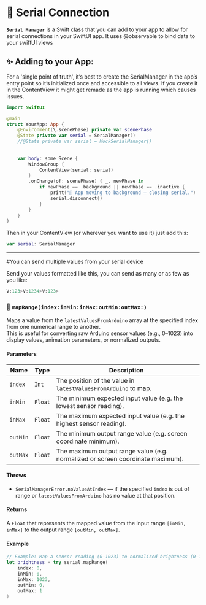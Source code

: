 # 🚠 Serial Connection 

**`Serial Manager`** is a Swift class that you can add to your app to allow for serial connections in your SwiftUI app. It uses @observable to bind data to your swiftUI views


## ✨ Adding to your App:
For a 'single point of truth', it’s best to create the SerialManager in the app’s entry point so it’s initialized once and accessible to all views. If you create it in the ContentView it might get remade as the app is running which causes issues.

```swift
import SwiftUI

@main
struct YourApp: App {
    @Environment(\.scenePhase) private var scenePhase
    @State private var serial = SerialManager()
    //@State private var serial = MockSerialManager()
    
    
    var body: some Scene {
        WindowGroup {
            ContentView(serial: serial)
        }
        .onChange(of: scenePhase) { _, newPhase in
            if newPhase == .background || newPhase == .inactive {
                print("🛑 App moving to background — closing serial.")
                serial.disconnect()
            }
        }
    }
}
```

Then in your ContentView (or wherever you want to use it) just add this:
```swift
var serial: SerialManager
```
---

#You can send multiple values from your serial device

Send your values formatted like this, you can send as many or as few as you like:
```swift
V:123>V:1234>V:123>
```
### 🔧 `mapRange(index:inMin:inMax:outMin:outMax:)`

Maps a value from the `latestValuesFromArduino` array at the specified index from one numerical range to another.  
This is useful for converting raw Arduino sensor values (e.g., 0–1023) into display values, animation parameters, or normalized outputs.

#### **Parameters**
| Name | Type | Description |
|------|------|-------------|
| `index` | `Int` | The position of the value in `latestValuesFromArduino` to map. |
| `inMin` | `Float` | The minimum expected input value (e.g. the lowest sensor reading). |
| `inMax` | `Float` | The maximum expected input value (e.g. the highest sensor reading). |
| `outMin` | `Float` | The minimum output range value (e.g. screen coordinate minimum). |
| `outMax` | `Float` | The maximum output range value (e.g. normalized or screen coordinate maximum). |

#### **Throws**
- `SerialManagerError.noValueAtIndex` — if the specified `index` is out of range or `latestValuesFromArduino` has no value at that position.

#### **Returns**
A `Float` that represents the mapped value from the input range `[inMin, inMax]` to the output range `[outMin, outMax]`.

#### **Example**
```swift
// Example: Map a sensor reading (0–1023) to normalized brightness (0–1)
let brightness = try serial.mapRange(
    index: 0,
    inMin: 0,
    inMax: 1023,
    outMin: 0,
    outMax: 1
)
```


